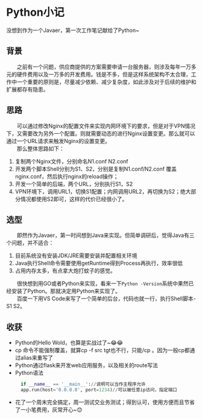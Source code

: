 # Python小记
  没想到作为一个Javaer，第一次工作笔记献给了Python~
## 背景
&emsp;&emsp;之前有一个问题，供应商提供的方案需要申请一台服务器，则涉及每年一万多元的硬件费用以及一万多的开发费用。钱是不多，但是这样系统架构不太合理，工作中一个重要的原则是，尽量减少依赖、减少复杂度，如此涉及对于后续的维护和扩展都存有隐患。
## 思路
&emsp;&emsp;可以通过修改Nginx的配置文件来实现内网环境下的要求，但是对于VPN情况下，又需要改为另外一个配置。则就需要动态的进行Nginx设置变更。那么就可以通过一个URL请求来触发Nginx的设置变更。<br>
&emsp;&emsp;那么整体思路如下：
1. 复制两个Nginx文件，分别命名N1.conf N2.conf
2. 开发两个脚本Shell分别为S1、S2，分别是复制N1.conf/N2.conf 覆盖nginx.conf，然后执行nginx的reload操作；
3. 开发一个简单的后端，两个URL，分别执行S1，S2
4. VPN环境下，调用URL1，切换S1配置；内网调用URL2，再切换为S2；绝大部分情况都使用S2即可，这样的代价已经很小了。
## 选型
&emsp;&emsp;即然作为Javaer，第一时间想到Java来实现。但简单调研后，觉得Java有三个问题，并不适合：
1. 目前系统没有安装JDK/JRE需要安装并配置相关环境
2. Java执行Shell命令需要使用getRuntime得到Process再执行，效率很低
3. 占用内存太多，有点拿大炮打蚊子的感觉。

&emsp;&emsp;很快想到用GO或者Python来实现，看来一下`Python -Version`系统中果然已经安装了Python。那就决定用Python来实现了。<br>
&emsp;&emsp;百度一下用VS Code来写了一个简单的后台，代码也就一行，执行Shell脚本-S1 S2。
## 收获
* Python的Hello Wold，也算是实战过了~😂😂
* cp 命令不能强制覆盖，就算cp -f src tgt也不行，只能/cp 。因为一般cp都通过alias来重写了
* Python通过flask来开发web应用服务，以及相关的route写法
* Python语法
  ```python
    if __name__ == '__main__'://说明可以当作主程序允许
    app.run(host='0.0.0.0', port=1234)//可以被任意ip访问，指定端口
  ```
* 花了一个周末完全搞定，周一测试交业务测试；得到认可，使用方便而且节省了一小笔费用，灰常开心~😊

